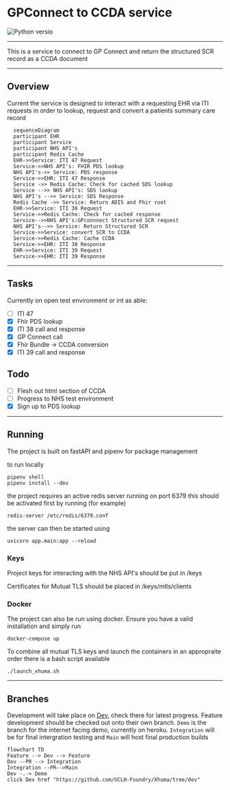 # GPConnect to CCDA service
![Python versio](https://img.shields.io/github/pipenv/locked/python-version/JMathiszig-Lee/GPconnect)

---


This is a service to connect to GP Connect and return the structured SCR record as a CCDA document

---
## Overview

Current the service is designed to interact with a requesting EHR via ITI requests in order to lookup, request and convert a patients summary care record
```mermaid
  sequenceDiagram
  participant EHR
  participant Service
  participant NHS API's
  participant Redis Cache
  EHR->>Service: ITI 47 Request
  Service->>NHS API's: FHIR PDS lookup
  NHS API's->> Service: PDS response
  Service->>EHR: ITI 47 Response
  Service ->> Redis Cache: Check for cached SDS lookup
  Service -->> NHS API's: SDS lookup
  NHS API's -->> Service: SDS Response
  Redis Cache ->> Service: Return ADIS and Fhir root
  EHR->>Service: ITI 38 Request
  Service->>Redis Cache: Check for cached response
  Service-->>NHS API's:GPconnnect Structured SCR request
  NHS API's-->> Service: Return Structured SCR
  Service->>Service: convert SCR to CCDA
  Service->>Redis Cache: Cache CCDA
  Service->>EHR: ITI 38 Response
  EHR->>Service: ITI 39 Request
  Service->>EHR: ITI 39 Response
```
---
## Tasks
Currently on open test environment or int as able:
- [ ] ITI 47
- [x] Fhir PDS lookup
- [x] ITI 38 call and response
- [x] GP Connect call
- [x] Fhir Bundle -> CCDA conversion
- [x] ITI 39 call and response

## Todo
- [ ] Flesh out html section of CCDA
- [ ] Progress to NHS test environment
- [x] Sign up to PDS lookup

---
## Running

The project is built on fastAPI and pipenv for package management

to run locally
```
pipenv shell
pipenv install --dev
```
the project requires an active redis server running on port 6379
this should be activated first by running (for example)
```
redis-server /etc/redis/6379.conf
```
the server can then be started using
```
uvicorn app.main:app --reload
```

### Keys

Project keys for interacting with the NHS API's should be put in /keys

Certificates for Mutual TLS should be placed in /keys/mtls/clients

### Docker

The project can also be run using docker. Ensure you have a valid installation and simply run
```
docker-compose up
```

To combine all mutual TLS keys and launch the containers in an appropraite order there is a bash script available
```
./launch_xhuma.sh
```

---
## Branches

Development will take place on <a href=https://github.com/UCLH-Foundry/Xhuma/tree/dev>Dev</a>, check there for latest progress. Feature development should be checked out onto their own branch.
`Demo` is the branch for the internet facing demo, currently on heroku.
`Integration` will be for final intergration testing and `Main` will host final production builds

```mermaid
flowchart TD
Feature --> Dev --> Feature
Dev --PR --> Integration
Integration --PR-->Main
Dev -.-> Demo
click Dev href "https://github.com/UCLH-Foundry/Xhuma/tree/dev"
```

